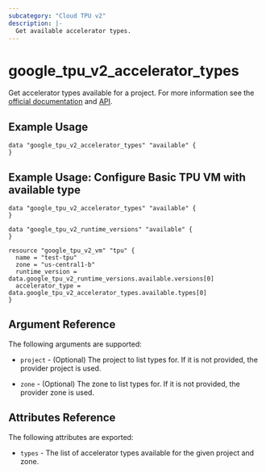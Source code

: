 ```yaml
---
subcategory: "Cloud TPU v2"
description: |-
  Get available accelerator types.
---
```


# google\_tpu\_v2\_accelerator\_types

Get accelerator types available for a project. For more information see the [official documentation](https://cloud.google.com/tpu/docs/) and [API](https://cloud.google.com/tpu/docs/reference/rest/v2/projects.locations.acceleratorTypes).

## Example Usage

```hcl
data "google_tpu_v2_accelerator_types" "available" {
}
```

## Example Usage: Configure Basic TPU VM with available type

```hcl
data "google_tpu_v2_accelerator_types" "available" {
}

data "google_tpu_v2_runtime_versions" "available" {
}

resource "google_tpu_v2_vm" "tpu" {
  name = "test-tpu"
  zone = "us-central1-b"
  runtime_version = data.google_tpu_v2_runtime_versions.available.versions[0]
  accelerator_type = data.google_tpu_v2_accelerator_types.available.types[0]
}
```

## Argument Reference

The following arguments are supported:

* `project` - (Optional) The project to list types for. If it
    is not provided, the provider project is used.

* `zone` - (Optional) The zone to list types for. If it
    is not provided, the provider zone is used.

## Attributes Reference

The following attributes are exported:

* `types` - The list of accelerator types available for the given project and zone.
